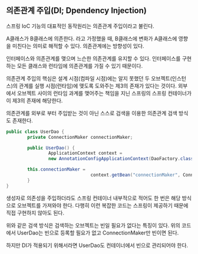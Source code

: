 ## 의존관계 주입(DI; Dpendency Injection)

스프링 IoC 기능의 대표적인 동작원리는 의존관계 주입이라고 불린다.

A클래스가 B클래스에 의존한다. 라고 가정했을 때, B클래스에 변화가 A클래스에 영향을 미친다는 의미로 해적할 수 있다. 의존관계에는 방향성이 있다.

인터페이스와 의존관계를 맺으며 느슨한 의존관계를 유지할 수 있다. 인터페이스를 구현하는 모든 클래스와 런타임에 의존관계를 가질 수 있기 때문이다.

의존관계 주입의 핵심은 설계 시점(컴파일 시점)에는 알지 못했던 두 오브젝트(인스턴스)의 관계를 실행 시점(런타임)에 맺도록 도와주는 제3의 존재가 있다는 것이다. 외부에서 오브젝트 사이의 런타임 과계를 맺어주는 책임을 지닌 스프링의 스프링 컨테이너가 이 제3의 존재에 해당한다.

의존관계를 외부로 부터 주입받는 것이 아닌 스스로 검색을 이용한 의존관계 검색 방식도 존재한다.

```java
public class UserDao {
		private ConnectionMaker connectionMaker;

		public UserDao() {
				ApplicationContext context =
                new AnnotationConfigApplicationContext(DaoFactory.class);

        this.connectionMaker = 
								context.getBean("connectionMaker", ConnectionMaker.class);
		}		
}
```

생성자로 의존성을 주입하더라도 스프링 컨테이너 내부적으로 적어도 한 번은 해당 방식으로 오브젝트를 가져와야 한다. 다행히 이런 복잡한 코드는 스프링이 제공하기 때문에 직접 구현하지 않아도 된다.

위와 같은 검색 방식은 검색하는 오브젝트는 빈일 필요가 없다는 특징이 있다. 위의 코드에서 UserDao는 빈으로 등록할 필요가 없고 ConnectionMaker만 빈이면 된다.

하지만 DI가 적용되기 위해서라면 UserDao도 컨테이너에서 빈으로 관리되어야 한다.